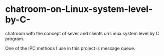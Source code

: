# chatroom-on-Linux-system-level-by-C-
chatroom with the concept of sever and clients on Linux system level by C program.

One of the IPC methods I use in this project is message queue.
